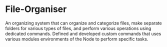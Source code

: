 # File-Organiser
An organizing system that can organize and categorize files, make separate folders for various types of files, and perform various operations using dedicated commands.
Defined and developed custom commands that uses various modules environments of the Node to perform specific tasks.

